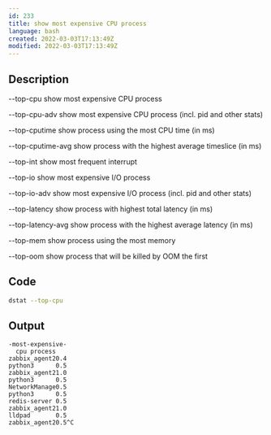 ```yaml
---
id: 233
title: show most expensive CPU process
language: bash
created: 2022-03-03T17:13:49Z
modified: 2022-03-03T17:13:49Z
---
```


## Description

--top-cpu
    show most expensive CPU process

--top-cpu-adv
    show most expensive CPU process (incl. pid and other stats)

--top-cputime
    show process using the most CPU time (in ms)

--top-cputime-avg
    show process with the highest average timeslice (in ms)

--top-int
    show most frequent interrupt

--top-io
    show most expensive I/O process

--top-io-adv
    show most expensive I/O process (incl. pid and other stats)

--top-latency
    show process with highest total latency (in ms)

--top-latency-avg
    show process with the highest average latency (in ms)

--top-mem
    show process using the most memory

--top-oom
    show process that will be killed by OOM the first

## Code

```bash
dstat --top-cpu
```

## Output

```
-most-expensive-
  cpu process
zabbix_agent20.4
python3      0.5
zabbix_agent21.0
python3      0.5
NetworkManage0.5
python3      0.5
redis-server 0.5
zabbix_agent21.0
lldpad       0.5
zabbix_agent20.5^C
```

<!-- end -->

